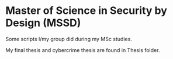 # Master of Science in Security by Design (MSSD)
Some scripts I/my group did during my MSc studies.

My final thesis and cybercrime thesis are found in Thesis folder.
